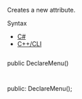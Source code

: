 Creates a new attribute.

Syntax

* [C#](#i-syntax-CS)
* [C++/CLI](#i-syntax-CPP2005)

```
```
public DeclareMenu()
```
```

```
```
public:
DeclareMenu();
```
```

